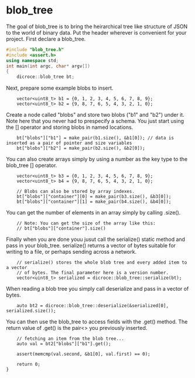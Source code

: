 # blob_tree

The goal of blob_tree is to bring the heirarchical tree like structure of JSON to the world of binary data. Put the header wherever is convenient for your project. First declare a blob_tree.

```cpp
#include "blob_tree.h"
#include <assert.h>
using namespace std;
int main(int argc, char* argv[])
{
    dicroce::blob_tree bt;
```

Next, prepare some example blobs to insert.

```
    vector<uint8_t> b1 = {0, 1, 2, 3, 4, 5, 6, 7, 8, 9};
    vector<uint8_t> b2 = {9, 8, 7, 6, 5, 4, 3, 2, 1, 0};
```
Create a node called "blobs" and store two blobs ("b1" and "b2") under it. Note here that you never had to prespecify a schema. You just
start using the [] operator and storing blobs in named locations.
```
    bt["blobs"]["b1"] = make_pair(b1.size(), &b1[0]); // data is inserted as a pair of pointer and size variables
    bt["blobs"]["b2"] = make_pair(b2.size(), &b2[0]);
```
You can also create arrays simply by using a number as the key type to the blob_tree [] operator.
```
    vector<uint8_t> b3 = {0, 1, 2, 3, 4, 5, 6, 7, 8, 9};
    vector<uint8_t> b4 = {9, 8, 7, 6, 5, 4, 3, 2, 1, 0};

    // Blobs can also be stored by array indexes.
    bt["blobs"]["container"][0] = make_pair(b3.size(), &b3[0]);
    bt["blobs"]["container"][1] = make_pair(b4.size(), &b4[0]);
```
You can get the number of elements in an array simply by calling .size().
```
    // Note: You can get the size of the array like this:
    // bt["blobs"]["container"].size()
```
Finally when you are done youu jusut call the serialize() static method and pass in your blob_tree. serialize() returns a vector of bytes suitable for writing to a file, or perhaps sending across a network.
```
    // serialize() stores the whole blob tree and every added item to a vector
    // of bytes. The final parameter here is a version number.
    vector<uint8_t> serialized = dicroce::blob_tree::serialize(bt);
```
When reading a blob tree you simply call deserialize and pass in a vector of bytes.
```
    auto bt2 = dicroce::blob_tree::deserialize(&serialized[0], serialized.size());
```
You can then use the blob_tree to access fields with the .get() method. The return value of .get() is the pair<> you previously inserted.
```
    // fetching an item from the blob tree...
    auto val = bt2["blobs"]["b1"].get();

    assert(memcmp(val.second, &b1[0], val.first) == 0);

    return 0;
}
```
